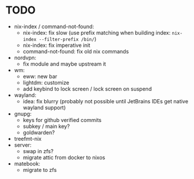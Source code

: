 # TODO

- nix-index / command-not-found:
  - nix-index: fix slow (use prefix matching when building index:
    `nix-index --filter-prefix /bin/`)
  - nix-index: fix imperative init
  - command-not-found: fix old nix commands
- nordvpn:
  - fix module and maybe upstream it
- wm:
  - eww: new bar
  - lightdm: customize
  - add keybind to lock screen / lock screen on suspend
- wayland:
  - idea: fix blurry
    (probably not possible until JetBrains IDEs get native wayland support)
- gnupg:
  - keys for github verified commits
  - subkey / main key?
  - goldwarden?
- treefmt-nix
- server:
  - swap in zfs?
  - migrate attic from docker to nixos
- matebook:
  - migrate to zfs
